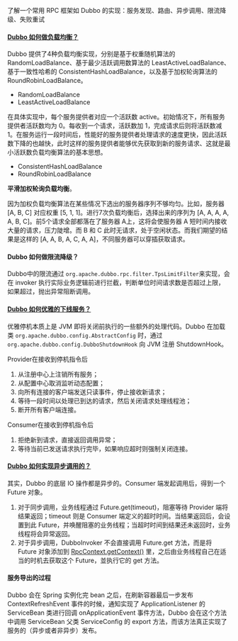 了解一个常用 RPC 框架如 Dubbo 的实现：服务发现、路由、异步调用、限流降级、失败重试

#### [Dubbo 如何做负载均衡？](http://dubbo.apache.org/zh-cn/docs/source_code_guide/loadbalance.html)

Dubbo 提供了4种负载均衡实现，分别是基于权重随机算法的 RandomLoadBalance、基于最少活跃调用数算法的 LeastActiveLoadBalance、基于一致性哈希的 ConsistentHashLoadBalance，以及基于加权轮询算法的 RoundRobinLoadBalance。

- RandomLoadBalance
- LeastActiveLoadBalance

在具体实现中，每个服务提供者对应一个活跃数 active。初始情况下，所有服务提供者活跃数均为 0。每收到一个请求，活跃数加 1，完成请求后则将活跃数减 1。在服务运行一段时间后，性能好的服务提供者处理请求的速度更快，因此活跃数下降的也越快，此时这样的服务提供者能够优先获取到新的服务请求、这就是最小活跃数负载均衡算法的基本思想。

- ConsistentHashLoadBalance
- RoundRobinLoadBalance

**平滑加权轮询负载均衡**。

因为加权负载均衡算法在某些情况下选出的服务器序列不够均匀。比如，服务器 [A, B, C] 对应权重 [5, 1, 1]。进行7次负载均衡后，选择出来的序列为 [A, A, A, A, A, B, C]。前5个请求全部都落在了服务器 A上，这将会使服务器 A 短时间内接收大量的请求，压力陡增。而 B 和 C 此时无请求，处于空闲状态。而我们期望的结果是这样的 [A, A, B, A, C, A, A]，不同服务器可以穿插获取请求。

#### Dubbo 如何做限流降级？

Dubbo中的限流通过 `org.apache.dubbo.rpc.filter.TpsLimitFilter`来实现，会在 invoker 执行实际业务逻辑前进行拦截，判断单位时间请求数是否超过上限，如果超过，抛出异常阻断调用。

#### [Dubbo 如何优雅的下线服务？](https://dubbo.apache.org/zh-cn/blog/dubbo-gracefully-shutdown.html)

优雅停机本质上是 JVM 即将关闭前执行的一些额外的处理代码。Dubbo 在加载类 `org.apache.dubbo.config.AbstractConfig` 时，通过 `org.apache.dubbo.config.DubboShutdownHook` 向 JVM 注册 ShutdownHook。

Provider在接收到停机指令后

1. 从注册中心上注销所有服务；
2. 从配置中心取消监听动态配置；
3. 向所有连接的客户端发送只读事件，停止接收新请求；
4. 等待一段时间以处理已到达的请求，然后关闭请求处理线程池；
5. 断开所有客户端连接。

Consumer在接收到停机指令后

1. 拒绝新到请求，直接返回调用异常；
2. 等待当前已发送请求执行完毕，如果响应超时则强制关闭连接。

#### [Dubbo 如何实现异步调用的？](http://dubbo.apache.org/zh-cn/blog/dubbo-invoke.html)

其实，Dubbo 的底层 IO 操作都是异步的。Consumer 端发起调用后，得到一个 Future 对象。

1. 对于同步调用，业务线程通过 Future.get(timeout)，阻塞等待 Provider 端将结果返回；timeout 则是 Consumer 端定义的超时时间。当结果返回后，会设置到此 Future，并唤醒阻塞的业务线程；当超时时间到结果还未返回时，业务线程将会异常返回。
2. 对于异步调用，DubboInvoker 不会直接调用 Future.get 方法，而是将 Future 对象添加到 [RpcContext.getContext()](https://www.cnblogs.com/java-zhao/p/8424019.html) 里，之后由业务线程自己在适当的时机去获取这个 Future，並执行它的 get 方法。


#### 服务导出的过程

Dubbo 会在 Spring 实例化完 bean 之后，在刷新容器最后一步发布 ContextRefreshEvent 事件的时候，通知实现了 ApplicationListener 的 ServiceBean 类进行回调 onApplicationEvent 事件方法，Dubbo 会在这个方法中调用 ServiceBean 父类 ServiceConfig 的 export 方法，而该方法真正实现了服务的（异步或者非异步）发布。